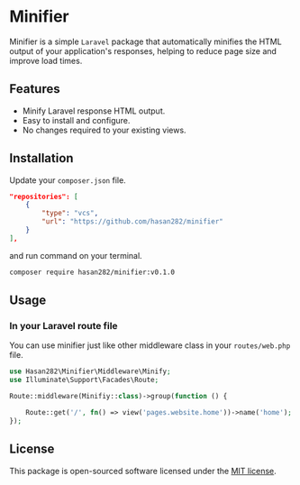 # Minifier

Minifier is a simple `Laravel` package that automatically minifies the HTML output of your application's responses, helping to reduce page size and improve load times.

## Features

- Minify Laravel response HTML output.
- Easy to install and configure.
- No changes required to your existing views.

## Installation

Update your `composer.json` file.
```json
"repositories": [
    {
        "type": "vcs",
        "url": "https://github.com/hasan282/minifier"
    }
],
```
and run command on your terminal.
```bash
composer require hasan282/minifier:v0.1.0
```

## Usage

### In your Laravel route file

You can use minifier just like other middleware class in your `routes/web.php` file.

```php
use Hasan282\Minifier\Middleware\Minify;
use Illuminate\Support\Facades\Route;

Route::middleware(Minifiy::class)->group(function () {

    Route::get('/', fn() => view('pages.website.home'))->name('home');
});
```

## License
This package is open-sourced software licensed under the [MIT license](LICENSE).